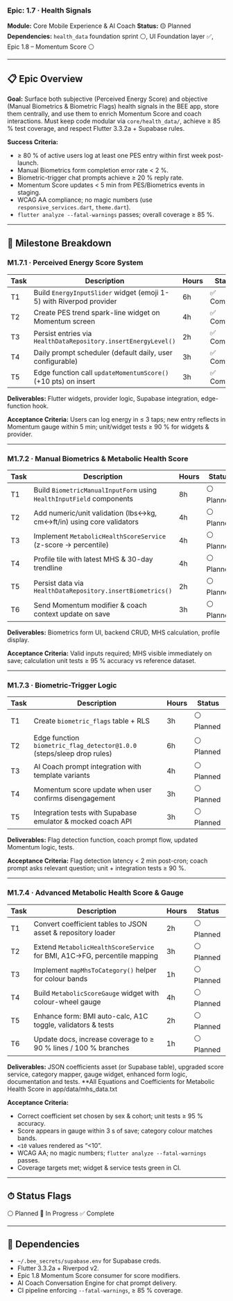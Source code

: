 ### Epic: 1.7 · Health Signals

**Module:** Core Mobile Experience & AI Coach **Status:** 🟡 Planned\
**Dependencies:** `health_data` foundation sprint ⚪, UI Foundation layer ✅,
Epic 1.8 – Momentum Score ⚪

---

## 📋 Epic Overview

**Goal:** Surface both subjective (Perceived Energy Score) and objective (Manual
Biometrics & Biometric Flags) health signals in the BEE app, store them
centrally, and use them to enrich Momentum Score and coach interactions. Must
keep code modular via `core/health_data/`, achieve ≥ 85 % test coverage, and
respect Flutter 3.3.2a + Supabase rules.

**Success Criteria:**

- ≥ 80 % of active users log at least one PES entry within first week
  post-launch.
- Manual Biometrics form completion error rate < 2 %.
- Biometric-trigger chat prompts achieve ≥ 20 % reply rate.
- Momentum Score updates < 5 min from PES/Biometrics events in staging.
- WCAG AA compliance; no magic numbers (use `responsive_services.dart`,
  `theme.dart`).
- `flutter analyze --fatal-warnings` passes; overall coverage ≥ 85 %.

---

## 🏁 Milestone Breakdown

### M1.7.1 · Perceived Energy Score System

| Task | Description                                                         | Hours | Status      |
| ---- | ------------------------------------------------------------------- | ----- | ----------- |
| T1   | Build `EnergyInputSlider` widget (emoji 1-5) with Riverpod provider | 6h    | ✅ Complete |
| T2   | Create PES trend spark-line widget on Momentum screen               | 4h    | ✅ Complete |
| T3   | Persist entries via `HealthDataRepository.insertEnergyLevel()`      | 2h    | ✅ Complete |
| T4   | Daily prompt scheduler (default daily, user configurable)           | 3h    | ✅ Complete |
| T5   | Edge function call `updateMomentumScore()` (+10 pts) on insert      | 3h    | ✅ Complete |

**Deliverables:** Flutter widgets, provider logic, Supabase integration,
edge-function hook.

**Acceptance Criteria:** Users can log energy in ≤ 3 taps; new entry reflects in
Momentum gauge within 5 min; unit/widget tests ≥ 90 % for widgets & provider.

---

### M1.7.2 · Manual Biometrics & Metabolic Health Score

| Task | Description                                                          | Hours | Status     |
| ---- | -------------------------------------------------------------------- | ----- | ---------- |
| T1   | Build `BiometricManualInputForm` using `HealthInputField` components | 8h    | ⚪ Planned |
| T2   | Add numeric/unit validation (lbs↔kg, cm↔ft/in) using core validators | 4h    | ⚪ Planned |
| T3   | Implement `MetabolicHealthScoreService` (z-score → percentile)       | 4h    | ⚪ Planned |
| T4   | Profile tile with latest MHS & 30-day trendline                      | 4h    | ⚪ Planned |
| T5   | Persist data via `HealthDataRepository.insertBiometrics()`           | 2h    | ⚪ Planned |
| T6   | Send Momentum modifier & coach context update on save                | 3h    | ⚪ Planned |

**Deliverables:** Biometrics form UI, backend CRUD, MHS calculation, profile
display.

**Acceptance Criteria:** Valid inputs required; MHS visible immediately on save;
calculation unit tests ≥ 95 % accuracy vs reference dataset.

---

### M1.7.3 · Biometric-Trigger Logic

| Task | Description                                                            | Hours | Status     |
| ---- | ---------------------------------------------------------------------- | ----- | ---------- |
| T1   | Create `biometric_flags` table + RLS                                   | 3h    | ⚪ Planned |
| T2   | Edge function `biometric_flag_detector@1.0.0` (steps/sleep drop rules) | 6h    | ⚪ Planned |
| T3   | AI Coach prompt integration with template variants                     | 4h    | ⚪ Planned |
| T4   | Momentum score update when user confirms disengagement                 | 3h    | ⚪ Planned |
| T5   | Integration tests with Supabase emulator & mocked coach API            | 3h    | ⚪ Planned |

**Deliverables:** Flag detection function, coach prompt flow, updated Momentum
logic, tests.

**Acceptance Criteria:** Flag detection latency < 2 min post-cron; coach prompt
asks relevant question; unit + integration tests ≥ 90 %.

---

### M1.7.4 · Advanced Metabolic Health Score & Gauge

| Task | Description                                                              | Hours | Status     |
| ---- | ------------------------------------------------------------------------ | ----- | ---------- |
| T1   | Convert coefficient tables to JSON asset & repository loader             | 2h    | ⚪ Planned |
| T2   | Extend `MetabolicHealthScoreService` for BMI, A1C→FG, percentile mapping | 3h    | ⚪ Planned |
| T3   | Implement `mapMhsToCategory()` helper for colour bands                   | 1h    | ⚪ Planned |
| T4   | Build `MetabolicScoreGauge` widget with colour-wheel gauge               | 4h    | ⚪ Planned |
| T5   | Enhance form: BMI auto-calc, A1C toggle, validators & tests              | 2h    | ⚪ Planned |
| T6   | Update docs, increase coverage to ≥ 90 % lines / 100 % branches          | 1h    | ⚪ Planned |

**Deliverables:** JSON coefficients asset (or Supabase table), upgraded score
service, category mapper, gauge widget, enhanced form logic, documentation and
tests.
**All Equations and Coefficients for Metabolic Health Score in app/data/mhs_data.txt

**Acceptance Criteria:**

- Correct coefficient set chosen by sex & cohort; unit tests ≥ 95 % accuracy.
- Score appears in gauge within 3 s of save; category colour matches bands.
- `<10` values rendered as “<10”.
- WCAG AA; no magic numbers; `flutter analyze --fatal-warnings` passes.
- Coverage targets met; widget & service tests green in CI.

---

## ⏱ Status Flags

⚪ Planned 🔵 In Progress ✅ Complete

---

## 🔗 Dependencies

- `~/.bee_secrets/supabase.env` for Supabase creds.
- Flutter 3.3.2a + Riverpod v2.
- Epic 1.8 Momentum Score consumer for score modifiers.
- AI Coach Conversation Engine for chat prompt delivery.
- CI pipeline enforcing `--fatal-warnings`, ≥ 85 % coverage.
